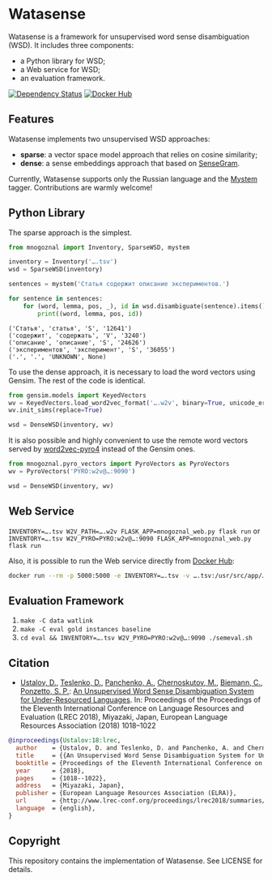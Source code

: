 # Watasense

Watasense is a framework for unsupervised word sense disambiguation (WSD). It includes three components:

* a Python library for WSD;
* a Web service for WSD;
* an evaluation framework.

[![Dependency Status][gemnasium_badge]][gemnasium_link] [![Docker Hub][docker_badge]][docker_link]

[gemnasium_badge]: https://gemnasium.com/nlpub/watasense.svg
[gemnasium_link]: https://gemnasium.com/nlpub/watasense
[docker_badge]: https://img.shields.io/docker/pulls/nlpub/watasense.svg
[docker_link]: https://hub.docker.com/r/nlpub/watasense/

## Features

Watasense implements two unsupervised WSD approaches:

* **sparse**: a vector space model approach that relies on cosine similarity;
* **dense**: a sense embeddings approach that based on [SenseGram](https://github.com/tudarmstadt-lt/sensegram).

Currently, Watasense supports only the Russian language and the [Mystem](https://nlpub.ru/Mystem) tagger. Contributions are warmly welcome!

## Python Library

The sparse approach is the simplest.

```python
from mnogoznal import Inventory, SparseWSD, mystem

inventory = Inventory('….tsv')
wsd = SparseWSD(inventory)

sentences = mystem('Статья содержит описание экспериментов.')

for sentence in sentences:
    for (word, lemma, pos, _), id in wsd.disambiguate(sentence).items():
        print((word, lemma, pos, id))
```
```
('Статья', 'статья', 'S', '12641')
('содержит', 'содержать', 'V', '3240')
('описание', 'описание', 'S', '24626')
('экспериментов', 'эксперимент', 'S', '36055')
('.', '.', 'UNKNOWN', None)
```

To use the dense approach, it is necessary to load the word vectors using Gensim. The rest of the code is identical.

```python
from gensim.models import KeyedVectors
wv = KeyedVectors.load_word2vec_format('….w2v', binary=True, unicode_errors='ignore')
wv.init_sims(replace=True)

wsd = DenseWSD(inventory, wv)
```

It is also possible and highly convenient to use the remote word vectors served by [word2vec-pyro4](https://github.com/nlpub/word2vec-pyro4) instead of the Gensim ones.

```python
from mnogoznal.pyro_vectors import PyroVectors as PyroVectors
wv = PyroVectors('PYRO:w2v@…:9090')

wsd = DenseWSD(inventory, wv)
```

## Web Service

`INVENTORY=….tsv W2V_PATH=….w2v FLASK_APP=mnogoznal_web.py flask run` or `INVENTORY=….tsv W2V_PYRO=PYRO:w2v@…:9090 FLASK_APP=mnogoznal_web.py flask run`

Also, it is possible to run the Web service directly from [Docker Hub](https://hub.docker.com/r/nlpub/watasense/):

```bash
docker run --rm -p 5000:5000 -e INVENTORY=….tsv -v ….tsv:/usr/src/app/….tsv:ro
```

## Evaluation Framework

1. `make -C data watlink`
2. `make -C eval gold instances baseline`
3. `cd eval && INVENTORY=….tsv W2V_PYRO=PYRO:w2v@…:9090 ./semeval.sh`

## Citation

* [Ustalov, D.](https://github.com/dustalov), [Teslenko, D.](https://github.com/pushkinue), [Panchenko, A.](https://github.com/alexanderpanchenko), [Chernoskutov, M.](https://github.com/chernoskutov), [Biemann, C.](https://www.inf.uni-hamburg.de/en/inst/ab/lt/people/chris-biemann.html), [Ponzetto, S. P.](http://dws.informatik.uni-mannheim.de/en/people/professors/profdrsimonepaoloponzetto/): [An Unsupervised Word Sense Disambiguation System for Under-Resourced Languages](http://www.lrec-conf.org/proceedings/lrec2018/summaries/182.html). In: Proceedings of the Proceedings of the Eleventh International Conference on Language Resources and Evaluation (LREC&nbsp;2018), Miyazaki, Japan, European Language Resources Association (2018) 1018&ndash;1022

```bibtex
@inproceedings{Ustalov:18:lrec,
  author    = {Ustalov, D. and Teslenko, D. and Panchenko, A. and Chernoskutov, M. and Biemann, C. and Ponzetto, S. P.},
  title     = {{An Unsupervised Word Sense Disambiguation System for Under-Resourced Languages}},
  booktitle = {Proceedings of the Eleventh International Conference on Language Resources and Evaluation (LREC~2018)},
  year      = {2018},
  pages     = {1018--1022},
  address   = {Miyazaki, Japan},
  publisher = {European Language Resources Association (ELRA)},
  url       = {http://www.lrec-conf.org/proceedings/lrec2018/summaries/182.html},
  language  = {english},
}
```

## Copyright

This repository contains the implementation of Watasense. See LICENSE for details.
